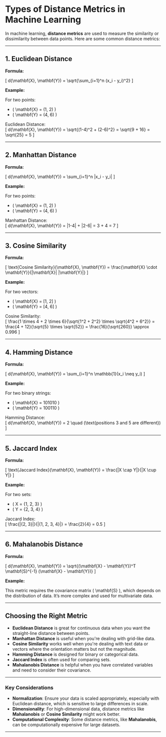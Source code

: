 # Types of Distance Metrics in Machine Learning

In machine learning, **distance metrics** are used to measure the similarity or dissimilarity between data points. Here are some common distance metrics:

---

## 1. **Euclidean Distance**

**Formula:**

\[ d(\mathbf{X}, \mathbf{Y}) = \sqrt{\sum_{i=1}^n (x_i - y_i)^2} \]

**Example:**

For two points:  
- \( \mathbf{X} = (1, 2) \)  
- \( \mathbf{Y} = (4, 6) \)

Euclidean Distance:  
\[ d(\mathbf{X}, \mathbf{Y}) = \sqrt{(1-4)^2 + (2-6)^2} = \sqrt{9 + 16} = \sqrt{25} = 5 \]

---

## 2. **Manhattan Distance**

**Formula:**

\[ d(\mathbf{X}, \mathbf{Y}) = \sum_{i=1}^n |x_i - y_i| \]

**Example:**

For two points:  
- \( \mathbf{X} = (1, 2) \)  
- \( \mathbf{Y} = (4, 6) \)

Manhattan Distance:  
\[ d(\mathbf{X}, \mathbf{Y}) = |1-4| + |2-6| = 3 + 4 = 7 \]

---

## 3. **Cosine Similarity**

**Formula:**

\[ \text{Cosine Similarity}(\mathbf{X}, \mathbf{Y}) = \frac{\mathbf{X} \cdot \mathbf{Y}}{\|\mathbf{X}\| \|\mathbf{Y}\|} \]

**Example:**

For two vectors:  
- \( \mathbf{X} = [1, 2] \)  
- \( \mathbf{Y} = [4, 6] \)

Cosine Similarity:  
\[ \frac{1 \times 4 + 2 \times 6}{\sqrt{1^2 + 2^2} \times \sqrt{4^2 + 6^2}} = \frac{4 + 12}{\sqrt{5} \times \sqrt{52}} = \frac{16}{\sqrt{260}} \approx 0.996 \]

---

## 4. **Hamming Distance**

**Formula:**

\[ d(\mathbf{X}, \mathbf{Y}) = \sum_{i=1}^n \mathbb{1}(x_i \neq y_i) \]

**Example:**

For two binary strings:  
- \( \mathbf{X} = 101010 \)  
- \( \mathbf{Y} = 100110 \)

Hamming Distance:  
\[ d(\mathbf{X}, \mathbf{Y}) = 2 \quad (\text{positions 3 and 5 are different}) \]

---

## 5. **Jaccard Index**

**Formula:**

\[ \text{Jaccard Index}(\mathbf{X}, \mathbf{Y}) = \frac{|X \cap Y|}{|X \cup Y|} \]

**Example:**

For two sets:  
- \( X = \{1, 2, 3\} \)  
- \( Y = \{2, 3, 4\} \)

Jaccard Index:  
\[ \frac{|\{2, 3\}|}{|\{1, 2, 3, 4\}|} = \frac{2}{4} = 0.5 \]

---

## 6. **Mahalanobis Distance**

**Formula:**

\[ d(\mathbf{X}, \mathbf{Y}) = \sqrt{(\mathbf{X} - \mathbf{Y})^T \mathbf{S}^{-1} (\mathbf{X} - \mathbf{Y})} \]

**Example:**

This metric requires the covariance matrix \( \mathbf{S} \), which depends on the distribution of data. It’s more complex and used for multivariate data.

---

## Choosing the Right Metric

- **Euclidean Distance** is great for continuous data when you want the straight-line distance between points.
- **Manhattan Distance** is useful when you're dealing with grid-like data.
- **Cosine Similarity** works well when you're dealing with text data or vectors where the orientation matters but not the magnitude.
- **Hamming Distance** is designed for binary or categorical data.
- **Jaccard Index** is often used for comparing sets.
- **Mahalanobis Distance** is helpful when you have correlated variables and need to consider their covariance.

---

### Key Considerations

- **Normalization**: Ensure your data is scaled appropriately, especially with Euclidean distance, which is sensitive to large differences in scale.
- **Dimensionality**: For high-dimensional data, distance metrics like **Mahalanobis** or **Cosine Similarity** might work better.
- **Computational Complexity**: Some distance metrics, like **Mahalanobis**, can be computationally expensive for large datasets.

---
